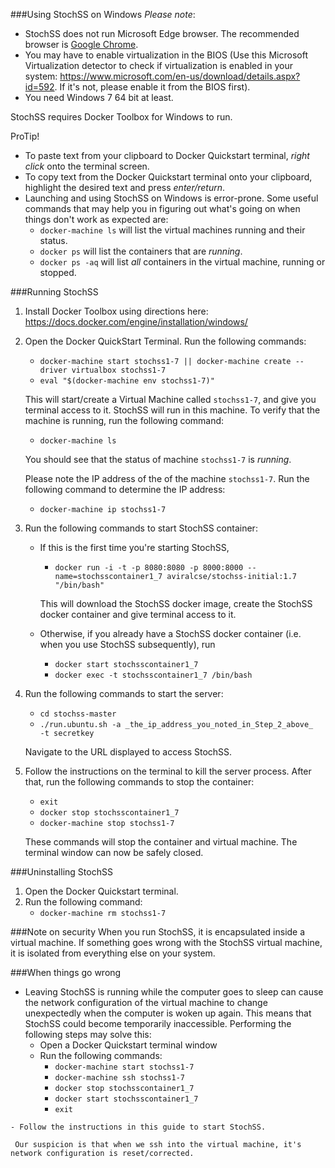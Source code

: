 ###Using StochSS on Windows
_Please note_: 
+ StochSS does not run Microsoft Edge browser. The recommended browser is <a href="https://www.google.com/chrome/browser/desktop/">Google Chrome</a>.
+ You may have to enable virtualization in the BIOS (Use this Microsoft Virtualization detector to check if virtualization is enabled in your system: https://www.microsoft.com/en-us/download/details.aspx?id=592. If it's not, please enable it from the BIOS first).
+ You need Windows 7 64 bit at least.

StochSS requires Docker Toolbox for Windows to run. 

ProTip! 
+ To paste text from your clipboard to Docker Quickstart terminal, _right click_ onto the terminal screen. 
+ To copy text from the Docker Quickstart terminal onto your clipboard, highlight the desired text and press _enter/return_.
+ Launching and using StochSS on Windows is error-prone. Some useful commands that may help you in figuring out what's going   on when things don't work as expected are: 
     - `docker-machine ls`  will list the virtual machines running and their status.
     - `docker ps`  will list the containers that are _running_.
     - `docker ps -aq` will list _all_ containers in the virtual machine, running or stopped.

###Running StochSS
1. Install Docker Toolbox using directions here: https://docs.docker.com/engine/installation/windows/

2. Open the Docker QuickStart Terminal. Run the following commands:
    + `docker-machine start stochss1-7 || docker-machine create --driver virtualbox stochss1-7`
    + `eval "$(docker-machine env stochss1-7)"`
    
    This will start/create a Virtual Machine called `stochss1-7`, and give you terminal access to it. StochSS will run in        this machine. To verify that the machine is running, run the following command:
    + `docker-machine ls`
    
    You should see that the status of machine `stochss1-7` is _running_.

    Please note the IP address of the of the machine `stochss1-7`. Run the following command to determine the IP address:
    + `docker-machine ip stochss1-7`   
    

3. Run the following commands to start StochSS container:
    + If this is the first time you're starting StochSS,

         + `docker run -i -t -p 8080:8080 -p 8000:8000 --name=stochsscontainer1_7 aviralcse/stochss-initial:1.7 "/bin/bash"`
        
        This will download the StochSS docker image, create the StochSS docker container and give terminal access to it.

    + Otherwise, if you already have a StochSS docker container (i.e. when you use StochSS subsequently), run 
    
         + `docker start stochsscontainer1_7` 
         + `docker exec -t stochsscontainer1_7 /bin/bash`

4. Run the following commands to start the server: 
    + `cd stochss-master`
    + `./run.ubuntu.sh -a _the_ip_address_you_noted_in_Step_2_above_  -t secretkey`
   
    Navigate to the URL displayed to access StochSS.

5. Follow the instructions on the terminal to kill the server process. After that, run the following commands to stop the container:
     + `exit` 
     + `docker stop stochsscontainer1_7`
     + `docker-machine stop stochss1-7` 
     
    These commands will stop the container and virtual machine. The terminal window can now be safely closed.

###Uninstalling StochSS

1. Open the Docker Quickstart terminal.
2. Run the following command:
      - `docker-machine rm stochss1-7`

###Note on security
When you run StochSS, it is encapsulated inside a virtual machine. If something goes wrong with the StochSS virtual machine, it is isolated from everything else on your system.

###When things go wrong
   + Leaving StochSS is running while the computer goes to sleep can cause the network configuration of the virtual machine       to change unexpectedly when the computer is woken up again. This means that StochSS could become temporarily                 inaccessible. Performing the following steps may solve this:
     - Open a Docker Quickstart terminal window
     - Run the following commands:
       * `docker-machine start stochss1-7`
       * `docker-machine ssh stochss1-7`
       * `docker stop stochsscontainer1_7`
       * `docker start stochsscontainer1_7`
       * `exit`
      
    - Follow the instructions in this guide to start StochSS.
   
     Our suspicion is that when we ssh into the virtual machine, it's network configuration is reset/corrected.

